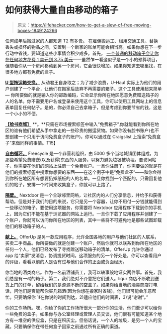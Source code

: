 # 如何获得大量自由移动的箱子

> 原文：<https://lifehacker.com/how-to-get-a-slew-of-free-moving-boxes-1849124266>

任何成年后搬过家的人都知道 T2 有多贵。 在雇佣搬运工、租用交通工具、替换丢失或损坏的物品之间，安置到一个新家的账单可能会相当高。如果你想在下一步行动中省钱，要知道这些小事情会积少成多。首先， [一个普通的移动箱子会让你在任何地方花费 1 美元到 3.75 美元](https://home.costhelper.com/moving-box-supplies.html)——虽然乍一看这似乎是一个小的预算项目，但随着你从一个房间移动到另一个房间，它会很快增加。如果你知道去哪里找，在很多地方都有免费的盒子。



[**U 型拖运箱交换。**](https://www.uhaul.com/Exchange/Home/SearchResults?searchText=11201) 从动君王自身取之；为了减少浪费，U-Haul 实际上为他们的用户创建了一个平台，让他们在搬家后放弃不再需要的箱子。这个工具使用起来简单— 你所要做的就是输入你的邮政编码，它会显示你所在地区愿意免费赠送箱子的人的名单。你不需要用户名或登录来使用这个工具，你可以使用工具网站上的信息表单回复任何帖子。是的，你必须自己去拿箱子，但是考虑到你要节省的钱，这是一个小小的不便。

[**【脸书商城】**](https://www.facebook.com/login/?next=%2Fmarketplace%2F) **。**只需在市场搜索标签中输入“免费箱子”,你就能看到你所在地区的谁有他们希望从手中拿走的一些珍贵的搬运货物。如果你没有脸书账户(也不想创建一个只用于访问免费盒子的账户)，你可以通过在 Craigslist 上搜索“免费盒子”来做同样的事情。T15】

[**自由循环。**](https://www.freecycle.org/) Freecycle 是一个非营利组织，由 5000 多个当地城镇团体组成，为那些希望免费赠送(以及获得)东西的人服务，以努力避免垃圾被填埋。要访问帖子，你需要在他们的网站上注册一个免费帐户。一旦你注册了，你需要做的就是在他们的搜索标签中搜索你想要的东西——在这个例子中是“免费盒子”——和你会得到你所在地区所有想要扔掉纸板的人的名单。一旦你找到一个匹配的，只需回复他们的帖子，安排一个时间来收集盒子，你就可以上路了。

[**隔壁。**](https://nextdoor.com/) Nextdoor 是一个全球邻里网络，让社区内的人们分享信息，并给予和获得帮助。但是对于我们的目的来说，它只是另一个容器，让你不用付一分钱就能得到一些移动的箱子。要使用这项服务，你需要将 Nextdoor 应用程序下载到你的手机上，因为它们不能在基于浏览器的网站上运行。一旦你下载了应用程序并创建了一个账户，你就可以访问你所在地区的列表，其中一些将不可避免地是那些试图卸载他们的移动箱子的人。

[**献上。**](https://about.offerup.com/) OfferUp 是另一款应用程序，允许全国各地的用户与他们社区的人联系，买卖二手商品。你所要做的就是创建一个账户，然后你就可以联系到你所在地区的任何一个人，他们已经发布了寻找赠送移动箱子的清单。OfferUp 允许你通过 app 给“卖家”发消息，协调提货时间。这项服务的另一个好处是，你可以查看用户的评级，看看以前的人是否有过与他们合作的正面或负面经历。

你当地的酒类商店。作为一名前酒铺员工，我可以轶事般地证实两件事。首先，我们总是有*一吨*的箱子。第二，我们绝对不介意把它们送人。liqur 商店不断收到送货上门的订单，留给我们的是源源不断的空盒子。如果你给当地的酒类商店打电话，问他们是否能帮你买几箱酒(因为你想在搬家时省钱)，他们很可能会乐意帮忙。只要确保你 1)在你说的时间到达，2)适应他们的时间表，3)说“谢谢”。”

你的工作场所。嘿，你给了你的工作场所很大一部分你的生活，他们至少可以给你一些免费的盒子。如果你与办公室经理或管理人员交谈，他们很有可能知道某个地方有一堆空的供应盒，只是在积灰尘。但俗话说，一个人的垃圾，是另一个人的宝藏。只要确保你在带任何盒子回家之前通过所有正确的渠道。